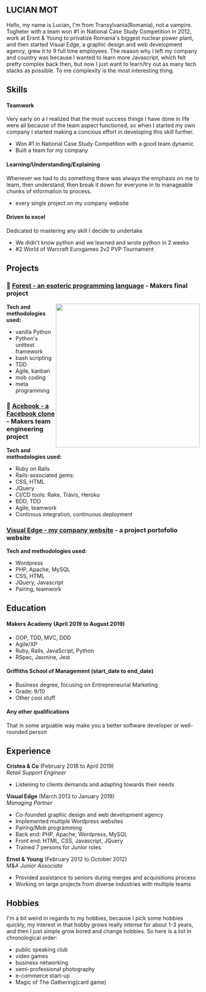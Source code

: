 ## LUCIAN MOT

Hello, my name is Lucian, I'm from Transylvania(Romania), not a vampire. Togheter with a team won #1 in National Case Study Competition in 2012, work at Ersnt & Young to privatize Romania's biggest nuclear power plant, and then started Visual Edge, a graphic design and web development agency, grew it to 9 full time employees. The reason why I left my company and country was because I wanted to learn more Javascript, which felt pretty complex back then, but now I just want to learn/try out as many tech stacks as possible. To me complexity is the most interesting thing.

## Skills

#### Teamwork

Very early on a I realized that the most success things I have done in life were all because of the team aspect functioned, so when I started my own company I started making a concious effort in developing this skill further.

- Won #1 in National Case Study Competition with a good team dynamic
- Built a team for my company

#### Learning/Understanding/Explaining

Whenever we had to do something there was always the emphasis on me to learn, then understand, then break it down for everyone in to manageable chunks of information to process.

- every single project on my company website

#### Driven to excel

Dedicated to mastering any skill I decide to undertake

- We didn't know python and we learned and wrote python in 2 weeks
- #2 World of Warcraft Eurogames 2v2 PVP Tournament

## Projects

### 🌲 [Forest - an esoteric programming language](https://github.com/lucianmot/f.rest) - Makers final project 
<img align="right" width="375" src="https://media.giphy.com/media/LmH6cRdju9GDsn0DJ1/giphy.gif">  

**Tech and methodologies used:**   

* vanilla Python
* Python's unittest framework
* bash scripting 
* TDD 
* Agile, kanban 
* mob coding 
* meta programming

### 👤 [Acebook - a Facebook clone](https://github.com/lucianmot/acebook-off-the-rails) - Makers team engineering project

**Tech and methodologies used:**  

* Ruby on Rails 
* Rails-associated gems: 
* CSS, HTML 
* JQuery 
* CI/CD tools: Rake, Travis, Heroku  
* BDD, TDD 
* Agile, teamwork 
* Continous integration, continuous deployment

### [Visual Edge - my company website](https://visualedge.ro/projects/?lang=en) - a project portofolio website

**Tech and methodologies used:**  

* Wordpress 
* PHP, Apache, MySQL
* CSS, HTML 
* JQuery, Javascript
* Pairing, teamwork 

## Education

#### Makers Academy (April 2019 to August 2019)

- OOP, TDD, MVC, DDD
- Agile/XP
- Ruby, Rails, JavaScript, Python
- RSpec, Jasmine, Jest

#### Griffiths School of Management (start_date to end_date)

- Business degree, focusing on Entrepreneurial Marketing
- Grade: 9/10
- Other cool stuff

#### Any other qualifications

That in some arguable way make you a better software developer or well-rounded person

## Experience

**Cristea & Co** (February 2018 to April 2019)    
*Retail Support Engineer*  
- Listening to clients demands and adapting towards their needs

**Visual Edge** (March 2013 to January 2018)   
*Managing Partner*  
- Co-founded graphic design and web development agency
- Implemented multiple Wordpress websites
- Pairing/Mob programming
- Back end: PHP, Apache, Wordpress, MySQL
- Front end: HTML, CSS, Javascript, JQuery
- Trained 7 persons for Junior roles

**Ernst & Young** (February 2012 to October 2012)   
*M&A Junior Associate*  
- Provided assistance to seniors during merges and acquisitions process
- Working on large projects from diverse industries with multiple teams

## Hobbies

I'm a bit weird in regards to my hobbies, because I pick some hobbies quickly, my interest in that hobby grows really intense for about 1-3 years, and then I just simple grow bored and change hobbies. So here is a list in chronological order:
- public speaking club
- video games
- business networking
- semi-professional photography
- e-commerce start-up
- Magic of The Gathering(card game)
